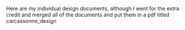 Here are my individual design documents, although I went for the extra credit and merged all of the 
documents and put them in a pdf titled carcassonne_design